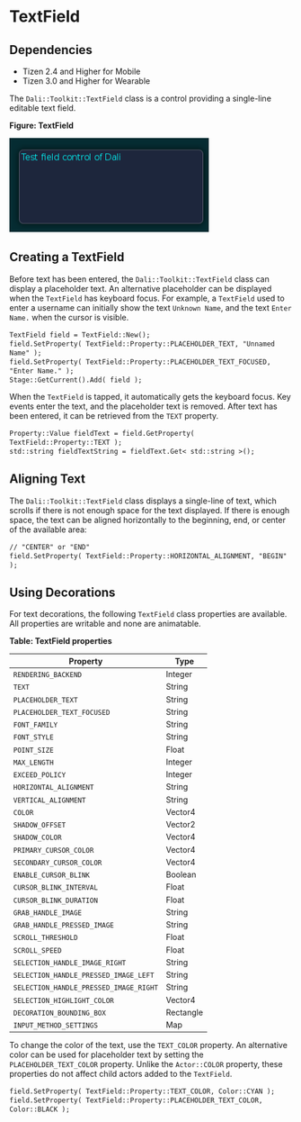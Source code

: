 # TextField

## Dependencies

- Tizen 2.4 and Higher for Mobile
- Tizen 3.0 and Higher for Wearable

The `Dali::Toolkit::TextField` class is a control providing a single-line editable text field.

**Figure: TextField**

![TextField](./media/textfield.png)

## Creating a TextField

Before text has been entered, the `Dali::Toolkit::TextField` class can display a placeholder text. An alternative placeholder can be displayed when the `TextField` has keyboard focus. For example, a `TextField` used to enter a username can initially show the text `Unknown Name`, and the text `Enter Name.` when the cursor is visible.

```
TextField field = TextField::New();
field.SetProperty( TextField::Property::PLACEHOLDER_TEXT, "Unnamed Name" );
field.SetProperty( TextField::Property::PLACEHOLDER_TEXT_FOCUSED, "Enter Name." );
Stage::GetCurrent().Add( field );
```

When the `TextField` is tapped, it automatically gets the keyboard focus. Key events enter the text, and the placeholder text is removed. After text has been entered, it can be retrieved from the `TEXT` property.

```
Property::Value fieldText = field.GetProperty( TextField::Property::TEXT );
std::string fieldTextString = fieldText.Get< std::string >();
```

## Aligning Text

The `Dali::Toolkit::TextField` class displays a single-line of text, which scrolls if there is not enough space for the text displayed. If there is enough space, the text can be aligned horizontally to the beginning, end, or center of the available area:

```
// "CENTER" or "END"
field.SetProperty( TextField::Property::HORIZONTAL_ALIGNMENT, "BEGIN" );
```

## Using Decorations

For text decorations, the following `TextField` class properties are available. All properties are writable and none are animatable.

**Table: TextField properties**

| Property                               | Type      |
| -------------------------------------- | --------- |
| `RENDERING_BACKEND`                    | Integer   |
| `TEXT`                                 | String    |
| `PLACEHOLDER_TEXT`                     | String    |
| `PLACEHOLDER_TEXT_FOCUSED`             | String    |
| `FONT_FAMILY`                          | String    |
| `FONT_STYLE`                           | String    |
| `POINT_SIZE`                           | Float     |
| `MAX_LENGTH`                           | Integer   |
| `EXCEED_POLICY`                        | Integer   |
| `HORIZONTAL_ALIGNMENT`                 | String    |
| `VERTICAL_ALIGNMENT`                   | String    |
| `COLOR`                                | Vector4   |
| `SHADOW_OFFSET`                        | Vector2   |
| `SHADOW_COLOR`                         | Vector4   |
| `PRIMARY_CURSOR_COLOR`                 | Vector4   |
| `SECONDARY_CURSOR_COLOR`               | Vector4   |
| `ENABLE_CURSOR_BLINK`                  | Boolean   |
| `CURSOR_BLINK_INTERVAL`                | Float     |
| `CURSOR_BLINK_DURATION`                | Float     |
| `GRAB_HANDLE_IMAGE`                    | String    |
| `GRAB_HANDLE_PRESSED_IMAGE`            | String    |
| `SCROLL_THRESHOLD`                     | Float     |
| `SCROLL_SPEED`                         | Float     |
| `SELECTION_HANDLE_IMAGE_RIGHT`         | String    |
| `SELECTION_HANDLE_PRESSED_IMAGE_LEFT`  | String    |
| `SELECTION_HANDLE_PRESSED_IMAGE_RIGHT` | String    |
| `SELECTION_HIGHLIGHT_COLOR`            | Vector4   |
| `DECORATION_BOUNDING_BOX`              | Rectangle |
| `INPUT_METHOD_SETTINGS`                | Map       |

To change the color of the text, use the `TEXT_COLOR` property. An alternative color can be used for placeholder text by setting the `PLACEHOLDER_TEXT_COLOR` property. Unlike the `Actor::COLOR` property, these properties do not affect child actors added to the `TextField`.

```
field.SetProperty( TextField::Property::TEXT_COLOR, Color::CYAN );
field.SetProperty( TextField::Property::PLACEHOLDER_TEXT_COLOR, Color::BLACK );
```
